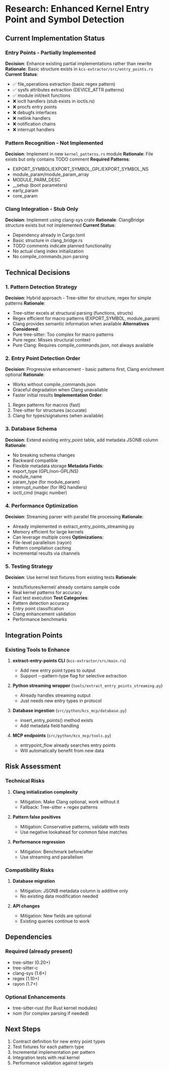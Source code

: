 # Research: Enhanced Kernel Entry Point and Symbol Detection

## Current Implementation Status

### Entry Points - Partially Implemented

**Decision**: Enhance existing partial implementations rather than rewrite
**Rationale**: Basic structure exists in `kcs-extractor/src/entry_points.rs`
**Current Status**:

- ✅ file_operations extraction (basic regex pattern)
- ✅ sysfs attributes extraction (DEVICE_ATTR patterns)
- ✅ module init/exit functions
- ❌ ioctl handlers (stub exists in ioctls.rs)
- ❌ procfs entry points
- ❌ debugfs interfaces
- ❌ netlink handlers
- ❌ notification chains
- ❌ interrupt handlers

### Pattern Recognition - Not Implemented

**Decision**: Implement in new `kernel_patterns.rs` module
**Rationale**: File exists but only contains TODO comment
**Required Patterns**:

- EXPORT_SYMBOL/EXPORT_SYMBOL_GPL/EXPORT_SYMBOL_NS
- module_param/module_param_array
- MODULE_PARM_DESC
- __setup (boot parameters)
- early_param
- core_param

### Clang Integration - Stub Only

**Decision**: Implement using clang-sys crate
**Rationale**: ClangBridge structure exists but not implemented
**Current Status**:

- Dependency already in Cargo.toml
- Basic structure in clang_bridge.rs
- TODO comments indicate planned functionality
- No actual clang index initialization
- No compile_commands.json parsing

## Technical Decisions

### 1. Pattern Detection Strategy

**Decision**: Hybrid approach - Tree-sitter for structure, regex for simple patterns
**Rationale**:

- Tree-sitter excels at structural parsing (functions, structs)
- Regex efficient for macro patterns (EXPORT_SYMBOL, module_param)
- Clang provides semantic information when available
**Alternatives Considered**:
- Pure tree-sitter: Too complex for macro patterns
- Pure regex: Misses structural context
- Pure Clang: Requires compile_commands.json, not always available

### 2. Entry Point Detection Order

**Decision**: Progressive enhancement - basic patterns first, Clang enrichment optional
**Rationale**:

- Works without compile_commands.json
- Graceful degradation when Clang unavailable
- Faster initial results
**Implementation Order**:

1. Regex patterns for macros (fast)
2. Tree-sitter for structures (accurate)
3. Clang for types/signatures (when available)

### 3. Database Schema

**Decision**: Extend existing entry_point table, add metadata JSONB column
**Rationale**:

- No breaking schema changes
- Backward compatible
- Flexible metadata storage
**Metadata Fields**:
- export_type (GPL/non-GPL/NS)
- module_name
- param_type (for module_param)
- interrupt_number (for IRQ handlers)
- ioctl_cmd (magic number)

### 4. Performance Optimization

**Decision**: Streaming parser with parallel file processing
**Rationale**:

- Already implemented in extract_entry_points_streaming.py
- Memory efficient for large kernels
- Can leverage multiple cores
**Optimizations**:
- File-level parallelism (rayon)
- Pattern compilation caching
- Incremental results via channels

### 5. Testing Strategy

**Decision**: Use kernel test fixtures from existing tests
**Rationale**:

- tests/fixtures/kernel/ already contains sample code
- Real kernel patterns for accuracy
- Fast test execution
**Test Categories**:
- Pattern detection accuracy
- Entry point classification
- Clang enhancement validation
- Performance benchmarks

## Integration Points

### Existing Tools to Enhance

1. **extract-entry-points CLI** (`kcs-extractor/src/main.rs`)
   - Add new entry point types to output
   - Support --pattern-type flag for selective extraction

2. **Python streaming wrapper** (`tools/extract_entry_points_streaming.py`)
   - Already handles streaming output
   - Just needs new entry types in protocol

3. **Database ingestion** (`src/python/kcs_mcp/database.py`)
   - insert_entry_points() method exists
   - Add metadata field handling

4. **MCP endpoints** (`src/python/kcs_mcp/tools.py`)
   - entrypoint_flow already searches entry points
   - Will automatically benefit from new data

## Risk Assessment

### Technical Risks

1. **Clang initialization complexity**
   - Mitigation: Make Clang optional, work without it
   - Fallback: Tree-sitter + regex patterns

2. **Pattern false positives**
   - Mitigation: Conservative patterns, validate with tests
   - Use negative lookahead for common false matches

3. **Performance regression**
   - Mitigation: Benchmark before/after
   - Use streaming and parallelism

### Compatibility Risks

1. **Database migration**
   - Mitigation: JSONB metadata column is additive only
   - No existing data modification needed

2. **API changes**
   - Mitigation: New fields are optional
   - Existing queries continue to work

## Dependencies

### Required (already present)

- tree-sitter (0.20+)
- tree-sitter-c
- clang-sys (1.6+)
- regex (1.10+)
- rayon (1.7+)

### Optional Enhancements

- tree-sitter-rust (for Rust kernel modules)
- nom (for complex parsing if needed)

## Next Steps

1. Contract definition for new entry point types
2. Test fixtures for each pattern type
3. Incremental implementation per pattern
4. Integration tests with real kernel
5. Performance validation against targets
